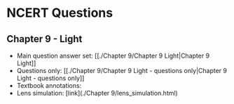 # NCERT Questions

## Chapter 9 - Light
- Main question answer set: [[./Chapter 9/Chapter 9 Light|Chapter 9 Light]]
- Questions only: [[./Chapter 9/Chapter 9 Light - questions only|Chapter 9 Light - questions only]]
- Textbook annotations: 
- Lens simulation: [link](./Chapter 9/lens_simulation.html)
